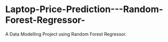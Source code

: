 # Laptop-Price-Prediction---Random-Forest-Regressor-
A Data Modelling Project using Random Forest Regressor.

